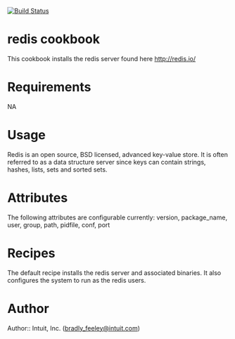 [![Build Status](https://secure.travis-ci.org/intuit/redis-cookbook.png)](http://travis-ci.org/intuit/redis-cookbook)

# redis cookbook

This cookbook installs the redis server found here http://redis.io/

# Requirements
NA

# Usage

Redis is an open source, BSD licensed, advanced key-value store. It is often referred to as a data structure server since keys can contain strings, hashes, lists, sets and sorted sets.

# Attributes
The following attributes are configurable currently:
version, package_name, user, group, path, pidfile, conf, port

# Recipes
The default recipe installs the redis server and associated binaries.  It also configures the system to run as the redis users.

# Author

Author:: Intuit, Inc. (<bradly_feeley@intuit.com>)
